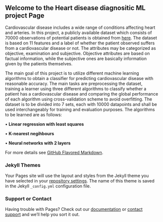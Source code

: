 ## Welcome to the Heart disease diagnositic ML project Page
Cardiovascular disease includes a wide range of conditions affecting heart and arteries. In this project, a
publicly available dataset which consists of 70000 observations of potential patients is obtained from 
[here](https://www.kaggle.com/sulianova/cardiovascular-disease-dataset). The dataset is based on 11 features and
a label of whether the patient observed suffers from a cardiovascular disease or not. The attributes may be
categorized as objective, examination and subjective. Objective attributes are based on factual information,
while the subjective ones are basically information given by the patients themselves.

The main goal of this project is to utilize different machine learning algorithms to obtain a classifier for
predicting cardiovascular disease with reasonable accuracy. The main tasks are preprocessing the dataset,
training a learner using three different algorithms to classify whether a patient has a cardiovascular disease
and comparing the global performance of each algorithm using cross-validation scheme to avoid overfitting.
The dataset is to be divided into 7 sets, each with 10000 datapoints and shall be used interchangeably for
training and evaluation purposes. The algorithms to be learned are as follows:

• **Linear regression with least squares**

• **K-nearest negihbours**

• **Neural networks with 2 layers**


For more details see [GitHub Flavored Markdown](https://guides.github.com/features/mastering-markdown/).

### Jekyll Themes

Your Pages site will use the layout and styles from the Jekyll theme you have selected in your [repository settings](https://github.com/Anabaa/ECE532_FALL20_PROJECT_NabaaAli/settings). The name of this theme is saved in the Jekyll `_config.yml` configuration file.

### Support or Contact

Having trouble with Pages? Check out our [documentation](https://docs.github.com/categories/github-pages-basics/) or [contact support](https://github.com/contact) and we’ll help you sort it out.
